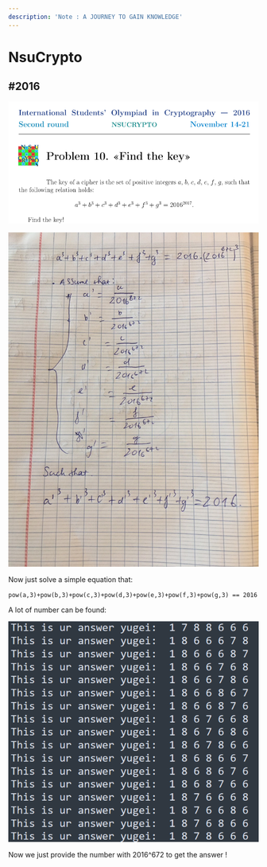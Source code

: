 ```yaml
---
description: 'Note : A JOURNEY TO GAIN KNOWLEDGE'
---
```


# NsuCrypto

## #2016

![](<.gitbook/assets/image (27).png>)

![](<.gitbook/assets/image (36).png>)

Now just solve a simple equation that:

```
pow(a,3)+pow(b,3)+pow(c,3)+pow(d,3)+pow(e,3)+pow(f,3)+pow(g,3) == 2016
```

A lot of number can be found:

&#x20;![](<.gitbook/assets/image (26).png>)

Now we just provide the number with 2016^672 to get the answer !
